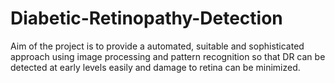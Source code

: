 # Diabetic-Retinopathy-Detection
Aim of the project is to provide a automated, suitable and sophisticated approach using image processing and pattern recognition so that DR can be detected at early levels easily and damage to retina can be minimized.
